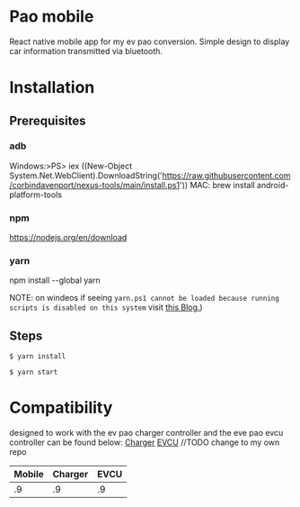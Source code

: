 # Pao mobile

React native mobile app for my ev pao conversion. Simple design to display car information transmitted via bluetooth. 


# Installation

## Prerequisites
### adb
 
Windows:>PS> iex ((New-Object System.Net.WebClient).DownloadString('https://raw.githubusercontent.com/corbindavenport/nexus-tools/main/install.ps1'))
MAC:  brew install android-platform-tools


### npm 

https://nodejs.org/en/download

### yarn 

npm install --global yarn

NOTE: on windeos if seeing ```yarn.ps1 cannot be loaded because running scripts is disabled on this system``` visit [this Blog.](https://bobbyhadz.com/blog/yarn-cannot-be-loaded-running-scripts-disabled))

## Steps

```$ yarn install```

```$ yarn start```



# Compatibility
designed to work with the ev pao charger controller and the eve pao evcu controller can be found below:
[Charger](https://github.com/vkorotchenko/pao_charger)
[EVCU](https://github.com/vkorotchenko/EVCU6)
//TODO change to my own repo

|Mobile| Charger | EVCU|
|--|--|--|
| .9 |.9  |.9

